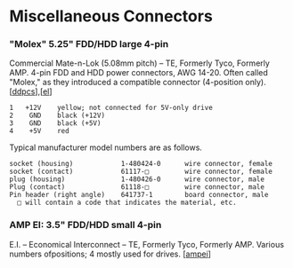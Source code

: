 Miscellaneous Connectors
========================

### "Molex" 5.25" FDD/HDD large 4-pin

Commercial Mate-n-Lok (5.08mm pitch) – TE, Formerly Tyco, Formerly AMP.
4-pin FDD and HDD power connectors, AWG 14-20. Often called "Molex,"
as they introduced a compatible connector (4-position only). [[ddpcs]],[[el]]

    1   +12V    yellow; not connected for 5V-only drive
    2    GND    black (+12V)
    3    GND    black (+5V)
    4    +5V    red

Typical manufacturer model numbers are as follows.

    socket (housing)            1-480424-0      wire connector, female
    socket (contact)            61117-□         wire connector, female
    plug (housing)              1-480426-0      wire connector, male
    Plug (contact)              61118-□         wire connector, male
    Pin header (right angle)    641737-1        board connector, male
      □ will contain a code that indicates the material, etc.

### AMP EI: 3.5" FDD/HDD small 4-pin

E.I. – Economical Interconnect – TE, Formerly Tyco, Formerly AMP.
Various numbers ofpositions; 4 mostly used for drives. [[ampei]]


<!-------------------------------------------------------------------->
[ddpcs]: https://www.mattmillman.com/info/crimpconnectors/#ddpcs
[el]: https://electrelic.com/electrelic/node/381

[ampei]: https://www.mattmillman.com/info/crimpconnectors/#ampei
